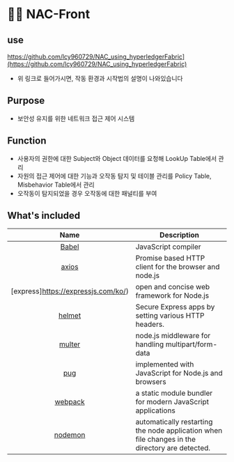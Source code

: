 # 🙋‍♀️ NAC-Front

## use
https://github.com/lcy960729/NAC_using_hyperledgerFabric](https://github.com/lcy960729/NAC_using_hyperledgerFabric)
- 위 링크로 들어가시면, 작동 환경과 시작법의 설명이 나와있습니다

## Purpose
- 보안성 유지를 위한 네트워크 접근 제어 시스템

## Function
- 사용자의 권한에 대한 Subject와 Object 데이터를 요청해 LookUp Table에서 관리
- 자원의 접근 제어에 대한 기능과 오작동 탐지 및 테이블 관리를 Policy Table, Misbehavior Table에서 관리
- 오작동이 탐지되었을 경우 오작동에 대한 패널티를 부여

## What's included
|               Name               | Description                                        |
| :------------------------------: | -------------------------------------------------- |
| [Babel](https://babeljs.io/) | JavaScript compiler |
| [axios](https://joshua1988.github.io/vue-camp/vue/axios.html) | Promise based HTTP client for the browser and node.js|
| [express]https://expressjs.com/ko/) | open and concise web framework for Node.js |
| [helmet](https://www.npmjs.com/package/helmet) | Secure Express apps by setting various HTTP headers.  |
| [multer](https://www.npmjs.com/package/multer) | node.js middleware for handling multipart/form-data |
| [pug](https://github.com/pugjs/pug) | implemented with JavaScript for Node.js and browsers |
| [webpack](https://webpack.js.org/) | a static module bundler for modern JavaScript applications |
| [nodemon](https://www.npmjs.com/package/nodemon) | automatically restarting the node application when file changes in the directory are detected. |

